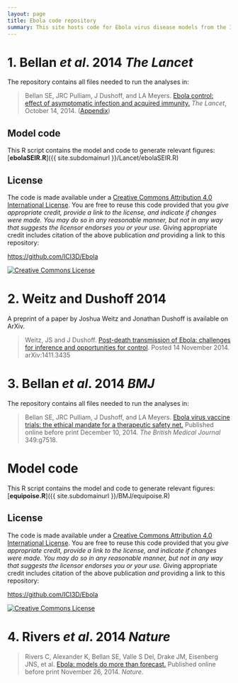 ```yaml
---
layout: page
title: Ebola code repository
summary: This site hosts code for Ebola virus disease models from the ICI3D faculty.
---
```


# 1. Bellan _et al_. 2014 _The Lancet_

The repository contains all files needed to run the analyses in:

> <span xmlns:cc="http://creativecommons.org/ns#" property="cc:attributionName">Bellan SE, JRC Pulliam, J Dushoff, and LA Meyers</span>. [Ebola control: effect of asymptomatic infection and acquired immunity.](http://download.thelancet.com/flatcontentassets/pdfs/PIIS0140673614618390.pdf) _The Lancet_, October 14, 2014. ([Appendix](http://download.thelancet.com/flatcontentassets/pdfs/PIIS0140673614618390_appendix.pdf))

## Model code

This R script contains the model and code to generate relevant figures: [**ebolaSEIR.R**]({{ site.subdomainurl }}/Lancet/ebolaSEIR.R)

## License

The code is made available under a <a rel="license" href="http://creativecommons.org/licenses/by/4.0/">Creative Commons Attribution 4.0 International License</a>. You are free to reuse this code provided that you *give appropriate credit, provide a link to the license, and indicate if changes were made. You may do so in any reasonable manner, but not in any way that suggests the licensor endorses you or your use.* Giving appropriate credit includes citation of the above publication *and* providing a link to this repository:

<a xmlns:dct="http://purl.org/dc/terms/" href="https://github.com/ICI3D/Ebola" rel="dct:source">https://github.com/ICI3D/Ebola</a>

<a rel="license" href="http://creativecommons.org/licenses/by/4.0/"><img alt="Creative Commons License" style="border-width:0" src="https://i.creativecommons.org/l/by/4.0/88x31.png" /></a><br />

# 2. Weitz and Dushoff 2014

A preprint of a paper by Joshua Weitz and Jonathan Dushoff is available on ArXiv.

> Weitz, JS and J Dushoff. [Post-death transmission of Ebola: challenges for inference and opportunities for control](http://arxiv.org/abs/1411.3435). Posted 14 November 2014. arXiv:1411.3435

# 3. Bellan _et al_. 2014 _BMJ_

The repository contains all files needed to run the analyses in:

> <span xmlns:cc="http://creativecommons.org/ns#" property="cc:attributionName">Bellan SE, JRC Pulliam, J Dushoff, and LA Meyers</span>. [Ebola virus vaccine trials: the ethical mandate for a therapeutic safety net.](http://www.bmj.com/content/349/bmj.g7518.full?ijkey=qHj1rqPkFuwxnAk&keytype=ref) Published online before print December 10, 2014. _The British Medical Journal_ 349:g7518.  

# Model code

This R script contains the model and code to generate relevant figures: [**equipoise.R**]({{ site.subdomainurl }}/BMJ/equipoise.R)

## License

The code is made available under a <a rel="license" href="http://creativecommons.org/licenses/by/4.0/">Creative Commons Attribution 4.0 International License</a>. You are free to reuse this code provided that you *give appropriate credit, provide a link to the license, and indicate if changes were made. You may do so in any reasonable manner, but not in any way that suggests the licensor endorses you or your use.* Giving appropriate credit includes citation of the above publication *and* providing a link to this repository:

<a xmlns:dct="http://purl.org/dc/terms/" href="https://github.com/ICI3D/Ebola" rel="dct:source">https://github.com/ICI3D/Ebola</a>

<a rel="license" href="http://creativecommons.org/licenses/by/4.0/"><img alt="Creative Commons License" style="border-width:0" src="https://i.creativecommons.org/l/by/4.0/88x31.png" /></a><br />

# 4. Rivers _et al_. 2014 _Nature_


> <span xmlns:cc="http://creativecommons.org/ns#" property="cc:attributionName">Rivers C, Alexander K, Bellan SE, Valle S Del, Drake JM, Eisenberg JNS, et al</span>. [Ebola: models do more than forecast.](http://www.nature.com/nature/journal/v515/n7528/full/515492a.html) Published online before print November 26, 2014. _Nature_.  
